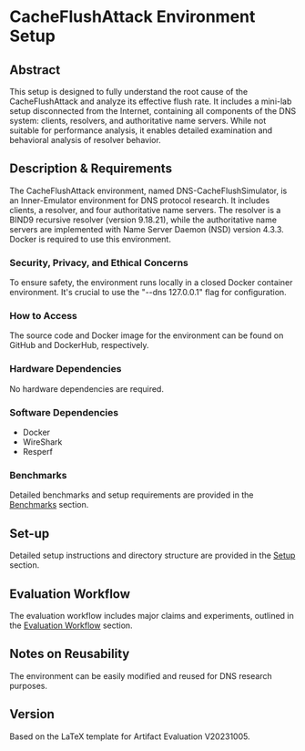 # CacheFlushAttack Environment Setup

## Abstract

This setup is designed to fully understand the root cause of the CacheFlushAttack and analyze its effective flush rate. It includes a mini-lab setup disconnected from the Internet, containing all components of the DNS system: clients, resolvers, and authoritative name servers. While not suitable for performance analysis, it enables detailed examination and behavioral analysis of resolver behavior.

## Description & Requirements

The CacheFlushAttack environment, named DNS-CacheFlushSimulator, is an Inner-Emulator environment for DNS protocol research. It includes clients, a resolver, and four authoritative name servers. The resolver is a BIND9 recursive resolver (version 9.18.21), while the authoritative name servers are implemented with Name Server Daemon (NSD) version 4.3.3. Docker is required to use this environment.

### Security, Privacy, and Ethical Concerns

To ensure safety, the environment runs locally in a closed Docker container environment. It's crucial to use the "--dns 127.0.0.1" flag for configuration.

### How to Access

The source code and Docker image for the environment can be found on GitHub and DockerHub, respectively.

### Hardware Dependencies

No hardware dependencies are required.

### Software Dependencies

- Docker
- WireShark
- Resperf

### Benchmarks

Detailed benchmarks and setup requirements are provided in the [Benchmarks](#benchmarks) section.

## Set-up

Detailed setup instructions and directory structure are provided in the [Setup](#setup) section.

## Evaluation Workflow

The evaluation workflow includes major claims and experiments, outlined in the [Evaluation Workflow](#evaluation-workflow) section.

## Notes on Reusability

The environment can be easily modified and reused for DNS research purposes.

## Version

Based on the LaTeX template for Artifact Evaluation V20231005.
